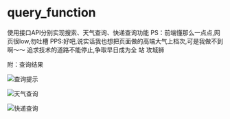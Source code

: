# query_function
使用接口API分别实现搜索、天气查询、快递查询功能
PS：前端懂那么一点点,网页很low,勿吐槽
PPS:好吧,说实话我也想把页面做的高端大气上档次,可是我做不到啊～～
    追求技术的道路不能停止,争取早日成为全 站 攻城狮

附：查询结果


![查询提示](http://upload-images.jianshu.io/upload_images/6078268-404ff5c21a5c6453.gif?imageMogr2/auto-orient/strip)

![天气查询](http://upload-images.jianshu.io/upload_images/6078268-1ab847be074f6c9e.gif?imageMogr2/auto-orient/strip)

![快递查询](http://upload-images.jianshu.io/upload_images/6078268-4e6ffb358f758a96.gif?imageMogr2/auto-orient/strip)

